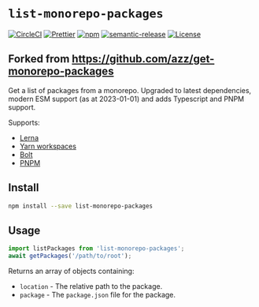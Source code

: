 # `list-monorepo-packages`

[![CircleCI](https://dl.circleci.com/status-badge/img/gh/stable-master/list-monorepo-packages/tree/main.svg?style=svg)](https://dl.circleci.com/status-badge/redirect/gh/stable-master/list-monorepo-packages/tree/main)
[![Prettier](https://img.shields.io/badge/code_style-prettier-ff69b4.svg?style=flat-square)](https://github.com/prettier/prettier)
[![npm](https://img.shields.io/npm/v/get-monorepo-packages.svg?style=flat-square)](https://npmjs.org/get-monorepo-packages)
[![semantic-release](https://img.shields.io/badge/%20%20%F0%9F%93%A6%F0%9F%9A%80-semantic--release-e10079.svg?style=flat-square)](https://github.com/semantic-release/semantic-release)
[![License](https://img.shields.io/badge/license-MIT-blue.svg?style=flat-square)](LICENSE)

## Forked from https://github.com/azz/get-monorepo-packages

Get a list of packages from a monorepo. Upgraded to latest dependencies, modern ESM support (as at 2023-01-01) and adds Typescript and PNPM support.

Supports:

- [Lerna](https://github.com/lerna/lerna)
- [Yarn workspaces](https://yarnpkg.com/lang/en/docs/workspaces/)
- [Bolt](http://boltpkg.com/)
- [PNPM](https://pnpm.io/)

## Install

```bash
npm install --save list-monorepo-packages
```

## Usage

```js
import listPackages from 'list-monorepo-packages';
await getPackages('/path/to/root');
```

Returns an array of objects containing:

- `location` - The relative path to the package.
- `package` - The `package.json` file for the package.
